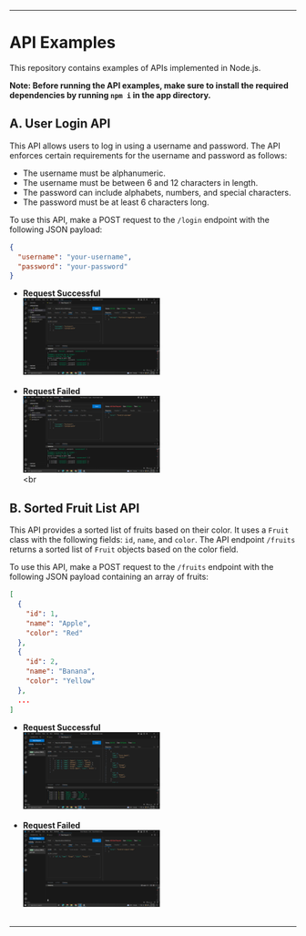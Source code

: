 ---

# API Examples

This repository contains examples of APIs implemented in Node.js.

**Note: Before running the API examples, make sure to install the required dependencies by running `npm i` in the app directory.**

## A. User Login API

This API allows users to log in using a username and password. The API enforces certain requirements for the username and password as follows:

- The username must be alphanumeric.
- The username must be between 6 and 12 characters in length.
- The password can include alphabets, numbers, and special characters.
- The password must be at least 6 characters long.

To use this API, make a POST request to the `/login` endpoint with the following JSON payload:

```json
{
  "username": "your-username",
  "password": "your-password"
}
```

- **Request Successful**  <br>
  <img src="./screenshots/loginSuccessful.PNG" width="50%" alt="TrendingPage"> <br> <br>
- **Request Failed**  <br>
  <img src="./screenshots/loginFailed.PNG" width="50%" alt="SearchResults"> <br> <br

## B. Sorted Fruit List API

This API provides a sorted list of fruits based on their color. It uses a `Fruit` class with the following fields: `id`, `name`, and `color`. The API endpoint `/fruits` returns a sorted list of `Fruit` objects based on the color field.

To use this API, make a POST request to the `/fruits` endpoint with the following JSON payload containing an array of fruits:

```json
[
  {
    "id": 1,
    "name": "Apple",
    "color": "Red"
  },
  {
    "id": 2,
    "name": "Banana",
    "color": "Yellow"
  },
  ...
]
```

- **Request Successful**  <br>
  <img src="./screenshots/fruitSuccessful.PNG" width="50%" alt="TrendingPage"> <br> <br>
- **Request Failed**  <br>
  <img src="./screenshots/fruitsFailed.PNG" width="50%" alt="SearchResults"> <br> <br>

---